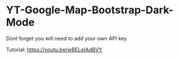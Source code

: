 # YT-Google-Map-Bootstrap-Dark-Mode

Dont forget you will need to add your own API key

Tutorial:
https://youtu.be/wBELeIAdBVY
